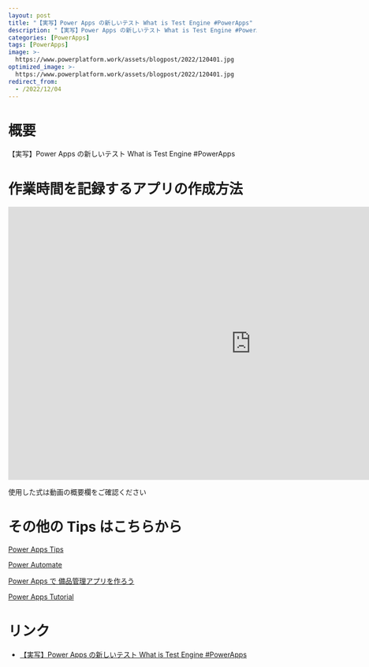 ```yaml
---
layout: post
title: "【実写】Power Apps の新しいテスト What is Test Engine #PowerApps"
description: "【実写】Power Apps の新しいテスト What is Test Engine #PowerAppsを動画で分かりやすく解説"
categories: [PowerApps]
tags: [PowerApps]
image: >-
  https://www.powerplatform.work/assets/blogpost/2022/120401.jpg
optimized_image: >-
  https://www.powerplatform.work/assets/blogpost/2022/120401.jpg
redirect_from:
  - /2022/12/04
---
```



#  概要

【実写】Power Apps の新しいテスト What is Test Engine #PowerApps


# 作業時間を記録するアプリの作成方法

<iframe width="983" height="553" src="https://www.youtube.com/embed/YScZ_YiA1C8" title="YouTube video player" frameborder="0" allow="accelerometer; autoplay; clipboard-write; encrypted-media; gyroscope; picture-in-picture" allowfullscreen></iframe>


使用した式は動画の概要欄をご確認ください


# その他の Tips はこちらから

[Power Apps Tips](https://www.youtube.com/watch?v=VrAQf3JQ7yM&list=PLVhFi1fb3DqakSLVMn22DDcySXh9jtzi- )


[Power Automate](https://www.youtube.com/watch?v=-YnJYT0ASEM&list=PLVhFi1fb3Dqbzic6GieqnLFgD3aTj-eHA)


[Power Apps で 備品管理アプリを作ろう](https://www.youtube.com/playlist?list=PLVhFi1fb3DqZM3HKb8Hea6XEL96990Fyn)


[Power Apps Tutorial](https://www.youtube.com/playlist?list=PLVhFi1fb3DqalxpL974VvAJvV4iWoSbe_)


# リンク


- [【実写】Power Apps の新しいテスト What is Test Engine #PowerApps](https://www.youtube.com/watch?v=YScZ_YiA1C8)

